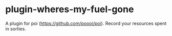 # plugin-wheres-my-fuel-gone
A plugin for poi (https://github.com/poooi/poi). Record your resources spent in sorties.
